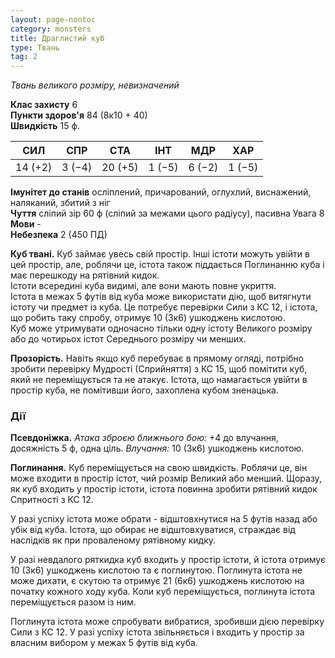 ```yaml
---
layout: page-nontoc
category: monsters
title: Драглистий куб
type: Твань
tag: 2
---
```


_Твань великого розміру, невизначений_  

**Клас захисту** 6    
**Пункти здоров'я** 84 (8к10 + 40)    
**Швидкість** 15 ф.  

| СИЛ     | СПР    | СТА     | ІНТ    | МДР    | ХАР    |
| ------- | ------ | ------- | ------ | ------ | ------ |
| 14 (+2) | 3 (−4) | 20 (+5) | 1 (−5) | 6 (−2) | 1 (−5) |

**Імунітет до станів** осліплений, причарований, оглухлий, виснажений, наляканий, збитий з ніг    
**Чуття** сліпий зір 60 ф (сліпий за межами цього радіусу), пасивна Увага 8    
**Мови** -    
**Небезпека** 2 (450 ПД)  

**Куб твані.** Куб займає увесь свій простір. Інші істоти можуть увійти в цей простір, але, роблячи це, істота також піддається Поглинанню куба і має перешкоду на рятівний кидок.    
Істоти всередині куба видимі, але вони мають повне укриття.    
Істота в межах 5 футів від куба може використати дію, щоб витягнути істоту чи предмет із куба. Це потребує перевірки Сили з КС 12, і істота, що робить таку спробу, отримує 10 (3к6) ушкоджень кислотою.    
Куб може утримувати одночасно тільки одну істоту Великого розміру або до чотирьох істот Середнього розміру чи менших.    

**Прозорість.** Навіть якщо куб перебуває в прямому огляді, потрібно зробити перевірку Мудрості (Сприйняття) з КС 15, щоб помітити куб, який не переміщується та не атакує. Істота, що намагається увійти в простір куба, не помітивши його, захоплена кубом зненацька.

### Дії
**Псевдоніжка.** _Атака зброєю ближнього бою:_ +4 до влучання, досяжність 5 ф, одна ціль. _Влучання:_ 10 (3к6) ушкоджень кислотою.    

**Поглинання.** Куб переміщується на свою швидкість. Роблячи це, він може входити в простір істот, чий розмір Великий або менший. Щоразу, як куб входить у простір істоти, істота повинна зробити рятівний кидок Спритності з КС 12.    

У разі успіху істота може обрати - відштовхнутися на 5 футів назад або убік від куба. Істота, що обирає не відштовхуватися, страждає від наслідків як при проваленому рятівному кидку.    

У разі невдалого ряткидка куб входить у простір істоти, й істота отримує 10 (3к6) ушкоджень кислотою та є поглинутою. Поглинута істота не може дихати, є скутою та отримує 21 (6к6) ушкоджень кислотою на початку кожного ходу куба. Коли куб переміщується, поглинута істота переміщується разом із ним.    

Поглинута істота може спробувати вибратися, зробивши дією перевірку Сили з КС 12. У разі успіху істота звільняється і входить у простір за власним вибором у межах 5 футів від куба.
